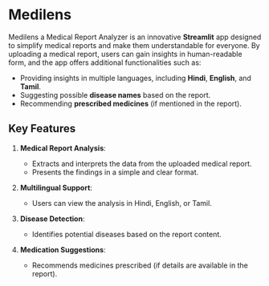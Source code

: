 # Medilens 

Medilens a Medical Report Analyzer is an innovative **Streamlit** app designed to simplify medical reports and make them understandable for everyone. By uploading a medical report, users can gain insights in human-readable form, and the app offers additional functionalities such as:

- Providing insights in multiple languages, including **Hindi**, **English**, and **Tamil**.
- Suggesting possible **disease names** based on the report.
- Recommending **prescribed medicines** (if mentioned in the report).

## Key Features

1. **Medical Report Analysis**:
   - Extracts and interprets the data from the uploaded medical report.
   - Presents the findings in a simple and clear format.

2. **Multilingual Support**:
   - Users can view the analysis in Hindi, English, or Tamil.

3. **Disease Detection**:
   - Identifies potential diseases based on the report content.

4. **Medication Suggestions**:
   - Recommends medicines prescribed (if details are available in the report).
